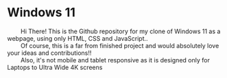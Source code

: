 # Windows 11
&nbsp;&nbsp;&nbsp;&nbsp;&nbsp;&nbsp;&nbsp;&nbsp;Hi There! This is the Github repository for my clone of Windows 11 as a webpage, using only HTML, CSS and JavaScript..<br>
&nbsp;&nbsp;&nbsp;&nbsp;&nbsp;&nbsp;&nbsp;&nbsp;Of course, this is a far from finished project and would absolutely love your ideas and contributions!!<br>
&nbsp;&nbsp;&nbsp;&nbsp;&nbsp;&nbsp;&nbsp;&nbsp;Also, it's not mobile and tablet responsive as it is designed only for Laptops to Ultra Wide 4K screens